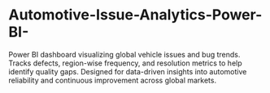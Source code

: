 # Automotive-Issue-Analytics-Power-BI-
Power BI dashboard visualizing global vehicle issues and bug trends. Tracks defects, region-wise frequency, and resolution metrics to help identify quality gaps. Designed for data-driven insights into automotive reliability and continuous improvement across global markets.
